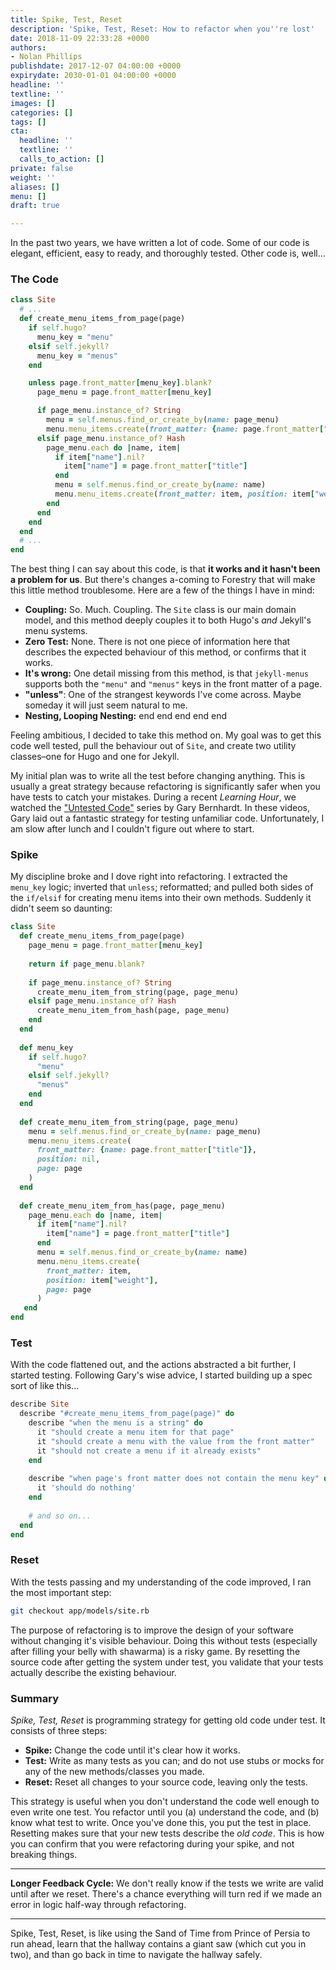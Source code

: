 ```yaml
---
title: Spike, Test, Reset
description: 'Spike, Test, Reset: How to refactor when you''re lost'
date: 2018-11-09 22:33:28 +0000
authors:
- Nolan Phillips
publishdate: 2017-12-07 04:00:00 +0000
expirydate: 2030-01-01 04:00:00 +0000
headline: ''
textline: ''
images: []
categories: []
tags: []
cta:
  headline: ''
  textline: ''
  calls_to_action: []
private: false
weight: ''
aliases: []
menu: []
draft: true

---
```

In the past two years, we have written a lot of code. Some of our code is elegant, efficient, easy to ready, and thoroughly tested. Other code is, well...

### The Code

```ruby
class Site
  # ...
  def create_menu_items_from_page(page)
    if self.hugo?
      menu_key = "menu"
    elsif self.jekyll?
      menu_key = "menus"
    end

    unless page.front_matter[menu_key].blank?
      page_menu = page.front_matter[menu_key]

      if page_menu.instance_of? String
        menu = self.menus.find_or_create_by(name: page_menu)
        menu.menu_items.create(front_matter: {name: page.front_matter["title"]}, position: nil, page: page)
      elsif page_menu.instance_of? Hash
        page_menu.each do |name, item|
          if item["name"].nil?
            item["name"] = page.front_matter["title"]
          end
          menu = self.menus.find_or_create_by(name: name)
          menu.menu_items.create(front_matter: item, position: item["weight"], page: page)
        end
      end
    end
  end
  # ...
end
```

The best thing I can say about this code, is that **it works and it hasn't been a problem for us**. But there's changes a-coming to Forestry that will make this little method troublesome. Here are a few of the things I have in mind:

* **Coupling:** So. Much. Coupling. The `Site` class is our main domain model, and this method deeply couples it to both Hugo's _and_ Jekyll's menu systems. 
* **Zero Test:** None. There is not one piece of information here that describes the expected behaviour of this method, or confirms that it works.
* **It's wrong:** One detail missing from this method, is that `jekyll-menus` supports both the `"menu"` and `"menus"` keys in the front matter of a page.
* **"unless"**: One of the strangest keywords I've come across. Maybe someday it will just seem natural to me.
* **Nesting, Looping Nesting:** end end end end end

Feeling ambitious, I decided to take this method on. My goal was to get this code well tested, pull the behaviour out of `Site`,  and create two utility classes–one for Hugo and one for Jekyll.

My initial plan was to write all the test before changing anything. This is usually a great strategy because refactoring is significantly safer when you have tests to catch your mistakes. During a recent _Learning Hour_, we watched the ["Untested Code"](https://www.destroyallsoftware.com/screencasts/catalog/untested-code-part-1-introduction) series by Gary Bernhardt. In these videos, Gary laid out a fantastic strategy for testing unfamiliar code. Unfortunately, I am slow after lunch and I couldn't figure out where to start. 

### Spike

My discipline broke and I dove right into refactoring. I extracted the `menu_key` logic; inverted that `unless`; reformatted; and pulled both sides of the `if/elsif` for creating menu items into their own methods. Suddenly it didn't seem so daunting:

```ruby
class Site
  def create_menu_items_from_page(page)
    page_menu = page.front_matter[menu_key]
    
    return if page_menu.blank?
  
    if page_menu.instance_of? String
      create_menu_item_from_string(page, page_menu)
    elsif page_menu.instance_of? Hash
      create_menu_item_from_hash(page, page_menu)
    end
  end
  
  def menu_key
    if self.hugo?
      "menu"
    elsif self.jekyll?
      "menus"
    end
  end
  
  def create_menu_item_from_string(page, page_menu)
    menu = self.menus.find_or_create_by(name: page_menu)
    menu.menu_items.create(
      front_matter: {name: page.front_matter["title"]}, 
      position: nil, 
      page: page
    )
  end
  
  def create_menu_item_from_has(page, page_menu)
    page_menu.each do |name, item|
      if item["name"].nil?
        item["name"] = page.front_matter["title"]
      end
      menu = self.menus.find_or_create_by(name: name)
      menu.menu_items.create(
        front_matter: item, 
        position: item["weight"], 
        page: page
      )
   end
end
```

### Test

With the code flattened out, and the actions abstracted a bit further, I started testing. Following Gary's wise advice, I started building up a spec sort of like this...

```ruby
describe Site
  describe "#create_menu_items_from_page(page)" do
    describe "when the menu is a string" do
      it "should create a menu item for that page"
      it "should create a menu with the value from the front matter"
      it "should not create a menu if it already exists"
    end
    
    describe "when page's front matter does not contain the menu key" do
      it 'should do nothing'
    end
    
    # and so on...
  end
end
```

### Reset

With the tests passing and my understanding of the code improved, I ran the most important step:

```bash
git checkout app/models/site.rb
```

The purpose of refactoring is to improve the design of your software without changing it's visible behaviour. Doing this without tests (especially after filling your belly with shawarma) is a risky game. By resetting the source code after getting the system under test, you validate that your tests actually describe the existing behaviour. 

### Summary

_Spike, Test, Reset_  is programming strategy for getting old code under test. It consists of three steps:

* **Spike:** Change the code until it's clear how it works.
* **Test:** Write as many tests as you can; and do not use stubs or mocks for any of the new methods/classes you made.
* **Reset:** Reset all changes to your source code, leaving only the tests.

This strategy is useful when you don't understand the code well enough to even write one test. You refactor until you (a) understand the code, and (b) know what test to write. Once you've done this, you put the test in place. Resetting makes sure that your new tests describe the _old code_. This is how you can confirm that you were refactoring during your spike, and not breaking things.

***

**Longer Feedback Cycle:** We don't really know if the tests we write are valid until after we reset. There's a chance everything will turn red if we made an error in logic half-way through refactoring.

***

Spike, Test, Reset, is like using the Sand of Time from Prince of Persia to run ahead, learn that the hallway contains a giant saw (which cut you in two), and than go back in time to navigate the hallway safely.

<!-- TODO: Remove the previous analogy. It's bad. -->